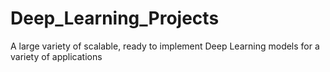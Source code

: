 # Deep_Learning_Projects
A large variety of scalable, ready to implement Deep Learning models for a variety of applications
